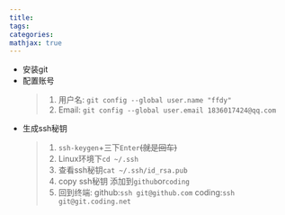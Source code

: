 ```yaml
---
title:
tags:
categories:
mathjax: true
---
```




<!--more-->
- 安装git
- 配置账号
	> 1. 用户名: `git config --global user.name "ffdy"`
	> 2. Email: `git config --global user.email 1836017424@qq.com`
- 生成ssh秘钥
	> 1. `ssh-keygen`+三下`Enter`~~(就是回车)~~
	> 2. Linux环境下`cd ~/.ssh`
	> 3. 查看ssh秘钥`cat ~/.ssh/id_rsa.pub`
	> 4. copy ssh秘钥 添加到`github`or`coding`
	> 5. 回到终端:
		github:`ssh git@github.com`
		coding:`ssh git@git.coding.net`
<!--stackedit_data:
eyJoaXN0b3J5IjpbLTE5MTgyODUxODEsLTc3MTM1ODIzM119
-->